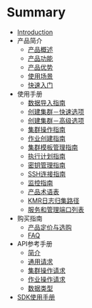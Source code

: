 # Summary

* [Introduction](README.md)
* 产品简介
   * [产品概述](chan_pin_gai_shu.md)
   * [产品功能](chan_pin_gong_neng.md)
   * [产品优势](chan_pin_you_shi.md)
   * [使用场景](shi_yong_chang_jing.md)
   * [快速入门](kuai_su_ru_men.md)
* 使用手册
   * [数据导入指南](shu_ju_dao_ru_zhi_nan.md)
   * [创建集群－快速选项](chuang_jian_ji_qun_kuai_su_xuan_xiang.md)
   * [创建集群－高级选项](chuang_jian_ji_qun_gao_ji_xuan_xiang.md)
   * [集群操作指南](ji_qun_cao_zuo_zhi_nan.md)
   * [作业创建指南](zuo_ye_chuang_jian_zhi_nan.md)
   * [集群模板管理指南](ji_qun_mu_ban_guan_li_zhi_nan.md)
   * [执行计划指南](zhi_xing_ji_hua_zhi_nan.md)
   * [密钥管理指南](mi_yao_guan_li_zhi_nan.md)
   * [SSH连接指南](sshlian_jie_zhi_nan.md)
   * [监控指南](jian_kong_zhi_nan.md)
   * [产品术语表](chan_pin_zhu_yu_biao.md)
   * [KMR日志归集路径](kmrri_zhi_gui_ji_lu_jing.md)
   * [服务和管理端口列表](fu_wu_he_guan_li_duan_kou_lie_biao.md)
* 购买指南
   * [产品定价与选购](chan_pin_ding_jia_yu_xuan_gou.md)
   * [FAQ](faq.md)
* API参考手册
   * [简介](jian_jie.md)
   * [通用请求](tong_yong_qing_qiu.md)
   * [集群操作请求](ji_qun_cao_zuo_qing_qiu.md)
   * [作业操作请求](zuo_ye_cao_zuo_qing_qiu.md)
   * [数据类型](shu_ju_lei_xing.md)
* [SDK使用手册](sdkshi_yong_shou_ce.md)

